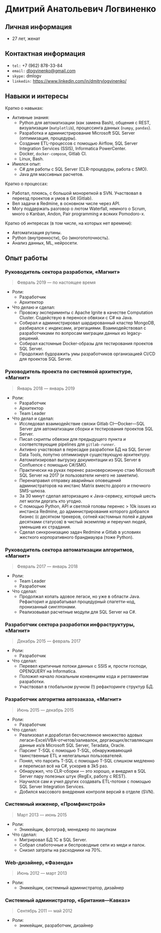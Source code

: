 # Дмитрий Анатольевич Логвиненко
## Личная информация

- 27 лет, женат


## Контактная информация

- `tel:` +7 (962) 878-33-84 
- `email:` dlogvinenko@gmail.com
- `skype:` dmlogv
- `linkedin:` https://www.linkedin.com/in/dmitrylogvinenko/


## Навыки и интересы

Кратко о навыках:

- Активные знания:
    - Python для автоматизации (как замена Bash), общения с REST, визуализации (`matplotlib`), процессинга данных (`numpy`, `pandas`).
    - Разработка и администрирование Microsoft SQL Server (оптимизация, процедуры).
    - Создание ETL-процессов с помощью Airflow, SQL Server Integration Services (SSIS), Informatica  PowerCenter.
    - Docker, `docker-compose`, Gitlab CI.
    - Linux, Bash.
- Имелся опыт:
    - С# для работы с SQL Server (CLR-процедуры, работа с SMO).
    - Java для массивных расчетов.

Кратко о процессах:

- Работал, плюясь, с большой монорепкой в SVN. Участвовал в переезд проектов и умов в Git (Gitlab).
- Вел задачи в Redmine, в основном числе через API.
- Могу поддержать разговор о лютом Waterfall, немного о Scrum, много о Kanban, Andon, Pair programming и всяких Pomodoro-х.

Кратко об интересах (в том числе, на которых нет времени):

- Автоматизация рутины.
- Python (внутренности), Go (многопоточность).
- Анализ данных, ML, нейросети.


## Опыт работы
### Руководитель сектора разработки, «Магнит»

> Февраль 2019 — по настоящее время

- Роли:
    - Разработчик
    - Архитектор
- Что делаю и сделал:
    - Провожу эксперименты с Apache Ignite в качестве Computation Cluster. Содействую в переносе обвязки с C# на Java.
    - Собирал и администрировал шардированный кластер MongoDB, разбирался с индексами, агрегациями. Взаимодействовал с разработчиками по вопросам миграции данных из legacy-решений.
    - Собирал кастомные Docker-образы для тестирования проектов SQL Server.
    - Продолжил будоражить умы разработчиков организацией CI/CD для проектов SQL Server.


### Руководитель проекта по системной архитектуре, «Магнит»

> Январь 2018 — январь 2019

- Роли:
    - Разработчик
    - Архитектор
    - Team Leader
- Что делал и сделал:
    - Исследовал взаимодействие связки Gitlab CI—Docker—SQL Server для автоматизации сборки и тестирования проектов SQL Server.
    - Писал скрипты обвязки для предыдущего пункта и соответствующие pipelines для `gitlab-runner`.
    - Активно участвовал в пересадке разработки БД на SQL Server Data Tools, попутно оптимизируя существующую архитектуру.
    - Автоматизировал выгрузку документации из SQL Server в Confluence с помощью C#/SMO.
    - Практически на руках перенес разноверсионную стаю Microsoft SQL Server на 2017 (и пользователи ничего не заметили).
    - Перенаправил отправку аварийных оповещений администраторов на инстанс Matrix вместо дорого и глючного SMS-шлюза.
    - За 30 минут сделал авторизацию к Java-сервису, который шесть лет могли дергать кто угодно.
    - С помощью Python, API и светлой головы перенес > 10k issues из инстанса Redmine, до администрирования которого добрался бизнес (с десятком трекеров, сотней кастомных полей и двумя десятками статусов) в чистый экземпляр и переучил людей, уменьшив их страдания.
    - Сделал синхронизацию задач Redmine и Gitlab в условиях жесткого корпоративного брандмауэра (тоже Python).


### Руководитель сектора автоматизации алгоритмов, «Магнит»

> Февраль 2017 — январь 2018

- Роли:
    - Team Leader
    - Разработчик 
- Что сделал:
    - Продолжал копать адовое легаси, но уже в области Java. Рефакторил и дорабатывал процедурный спагетти-код, пронизанный синглтонами.
    - Реализовывал расчетные модули для SQL Server на C#.


### Разработчик сектора разработки инфраструктуры, «Магнит»

> Декабрь 2015 — февраль 2017

- Роли:
    - Разработчик
- Что сделал:
    - Перевел критичные потоки данных с SSIS и, прости господи, OPENQUERY на Informatica.
    - Положил начало локальным конвенциям кода и регламентам разработки.
    - Участвовал в глобальном ручном (!) рефакторинге структур БД.


### Разработчик алгоритма автозаказа, «Магнит»

> Июнь 2015 — декабрь 2015

- Роли:
    - Разработчик
- Что сделал:
    - Реализовал и доработал бесчисленное множество адовых легаси-Excel/VBA-отчетов/заливалок, дергающих/вставляющих данные из/в Microsoft SQL Server, Teradata, Oracle.
    - Парсинг T-SQL с помощью T-SQL, обнаруживаяющий таинственные ETL и нелегальных пользователей.
    - Понял, что парсить T-SQL с помощью T-SQL слишком медленно и переписал всё на C#, ускорив в 3k5 раз.
    - Обнаружил, что CLR-сборки — это хорошо, и внедрил в SQL Server пару полезных штук (RegEx, работу с REST).
    - Научился сам и учил других создавать ETL-потоки с помощью SQL Server Integration Services.
    - Добился массового внедрения контроля версий в отделе (SVN).


### Системный инженер, «Промфинстрой»

> Март 2013 — июнь 2015

- Роли:
    - Эникейщик, фотограф, менеджер по закупкам
- Что сделал:
    - Мигрировал БД 1С в SQL Server.
    - Собрал слаботочные и беспроводные сети из меди и палок.
    - Снизил затраты на расходники на 70%.


### Web-дизайнер, «Фазенда»

> Июнь 2012 — март 2013

- Роли:
    - Эникейщик, системный администратор, дизайнер


### Системный администратор, «Британия—Кавказ»

> Сентябрь 2011 — май 2012

- Роли:
    - эникейщик, разработчик, дизайнер
